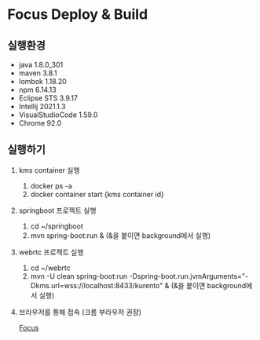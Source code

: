 # Focus Deploy & Build

## 실행환경
* java 1.8.0_301
* maven 3.8.1 
* lombok 1.18.20
* npm 6.14.13
* Eclipse STS 3.9.17
* Intellij 2021.1.3
* VisualStudioCode 1.59.0
* Chrome 92.0

## 실행하기
1. kms container 실행
    1. docker ps -a
    2. docker container start {kms container id}
2. springboot 프로젝트 실행
    1. cd ~/springboot
    2. mvn spring-boot:run &
    (&을 붙이면 background에서 실행)
3. webrtc 프로젝트 실행
    1. cd ~/webrtc
    2. mvn -U clean spring-boot:run -Dspring-boot.run.jvmArguments="-Dkms.url=wss://localhost:8433/kurento" &
    (&을 붙이면 background에서 실행)
4. 브라우저를 통해 접속 (크롬 부라우저 권장)

    [Focus](https://i5a107.p.ssafy.io)